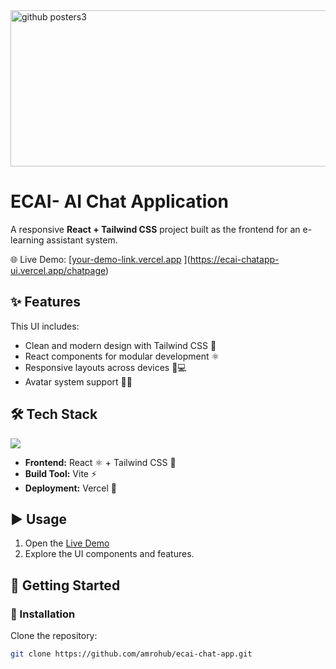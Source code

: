 <img width="750" height="250" alt="github posters3" src="https://github.com/user-attachments/.assets/c18a9221-16f6-4b9a-9f59-02ac5110283c" />

# ECAI- AI Chat Application

A responsive **React + Tailwind CSS** project built as the frontend for an e-learning assistant system.  

🌐 Live Demo: [[your-demo-link.vercel.app](https://ecai-chatapp-ui.vercel.app)  ](https://ecai-chatapp-ui.vercel.app/chatpage)



## ✨ Features

This UI includes:

- Clean and modern design with Tailwind CSS 🎨  
- React components for modular development ⚛️  
- Responsive layouts across devices 📱💻  
- Avatar system support 🧑‍🎨  



## 🛠️ Tech Stack

<p align="left">
  <img src="https://skillicons.dev/icons?i=javascript,react,tailwind,vite,vercel" />
</p>

- **Frontend:** React ⚛️ + Tailwind CSS 🌊  
- **Build Tool:** Vite ⚡  
- **Deployment:** Vercel 🚀  



## ▶️ Usage

1. Open the [Live Demo](https://ecai-chatapp-ui.vercel.app/chatpage)  
2. Explore the UI components and features.



## 🚀 Getting Started

### 🔧 Installation

Clone the repository:

```bash
git clone https://github.com/amrohub/ecai-chat-app.git

